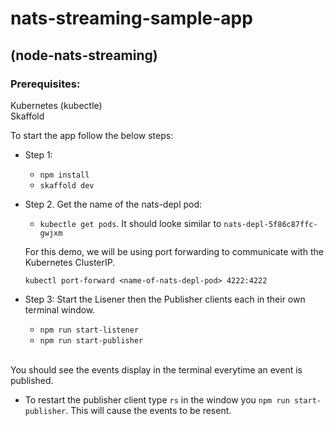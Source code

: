# nats-streaming-sample-app

## (node-nats-streaming)

### Prerequisites:
 Kubernetes (kubectle)\
 Skaffold

To start the app follow the below steps:
  - Step 1:
    - `npm install`
    - `skaffold dev`

  - Step 2. Get the name of the nats-depl pod:
    - `kubectle get pods`. It should looke similar to `nats-depl-5f86c87ffc-gwjxm`
    
    For this demo, we will be using port forwarding to communicate with the Kubernetes ClusterIP.
    
    `kubectl port-forward <name-of-nats-depl-pod> 4222:4222`
    
  - Step 3: Start the Lisener then the Publisher clients each in their own terminal window.
    - `npm run start-listener`
    - `npm run start-publisher`
 
 \
 You should see the events display in the terminal everytime an event is published.
 
 - To restart the publisher client type `rs` in the window you `npm run start-publisher`. This will cause the events to be resent.
